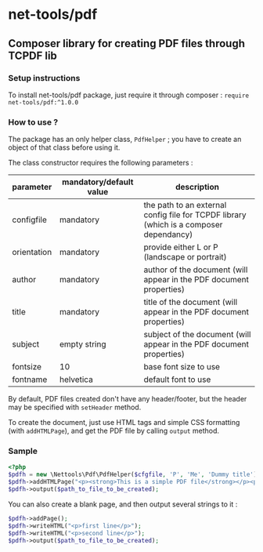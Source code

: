 # net-tools/pdf


## Composer library for creating PDF files through TCPDF lib

### Setup instructions 

To install net-tools/pdf package, just require it through composer : `require net-tools/pdf:^1.0.0`


### How to use ?

The package has an only helper class, `PdfHelper` ; you have to create an object of that class before using it.

The class constructor requires the following parameters :

parameter   |  mandatory/default value | description
------------|--------------------------|---------------
configfile  | mandatory                | the path to an external config file for TCPDF library (which is a composer dependancy)
orientation | mandatory                | provide either L or P (landscape or portrait)
author      | mandatory                | author of the document (will appear in the PDF document properties)
title       | mandatory                | title of the document (will appear in the PDF document properties)
subject     | empty string             | subject of the document (will appear in the PDF document properties)
fontsize    | 10                       | base font size to use
fontname    | helvetica                | default font to use

By default, PDF files created don't have any header/footer, but the header may be specified with `setHeader` method.

To create the document, just use HTML tags and simple CSS formatting (with `addHTMLPage`), and get the PDF file by calling `output` method.


### Sample 

```php
<?php
$pdfh = new \Nettools\Pdf\PdfHelper($cfgfile, 'P', 'Me', 'Dummy title');
$pdfh->addHTMLPage("<p><strong>This is a simple PDF file</strong></p><p>with two lines. First is bold, the second is in normal print.</p>");
$pdfh->output($path_to_file_to_be_created);
```

You can also create a blank page, and then output several strings to it :
```php
$pdfh->addPage();
$pdfh->writeHTML("<p>first line</p>");
$pdfh->writeHTML("<p>second line</p>");
$pdfh->output($path_to_file_to_be_created);
```
